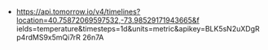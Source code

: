  - https://api.tomorrow.io/v4/timelines?location=40.75872069597532,-73.98529171943665&f
 ields=temperature&timesteps=1d&units=metric&apikey=BLK5sN2uXDgRp4rdMS9x5mQi7rR
 26n7A